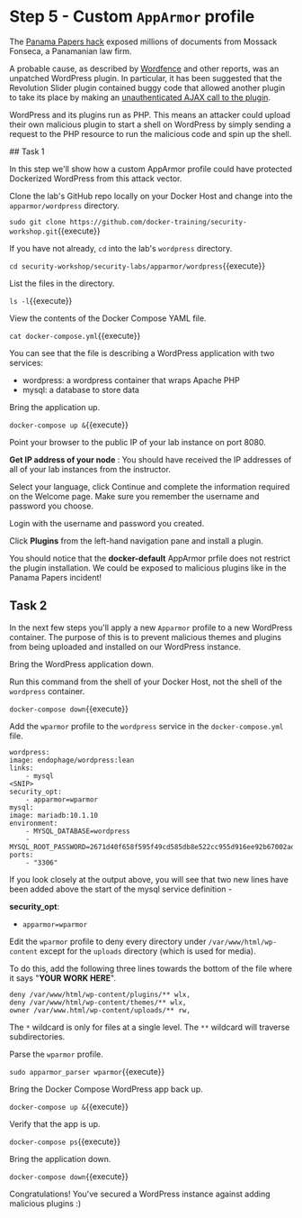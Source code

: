 # Step 5 - Custom `AppArmor` profile

The [Panama Papers hack](https://en.wikipedia.org/wiki/Panama_Papers) exposed millions of documents from Mossack Fonseca, a Panamanian law firm.

A probable cause, as described by [Wordfence](https://www.wordfence.com/blog/2016/04/mossack-fonseca-breach-vulnerable-slider-revolution/) and other reports, was an unpatched WordPress plugin. In particular, it has been suggested that the Revolution Slider plugin contained buggy code that allowed another plugin to take its place by making an [unauthenticated AJAX call to the plugin](https://www.wordfence.com/wp-content/uploads/2016/04/Screen-Shot-2016-04-07-at-10.31.37-AM.png).

WordPress and its plugins run as PHP. This means an attacker could upload their own malicious plugin to start a shell on WordPress by simply sending a request to the PHP resource to run the malicious code and spin up the shell.

## Task 1

In this step we'll show how a custom AppArmor profile could have protected Dockerized WordPress from this attack vector.

Clone the lab's GitHub repo locally on your Docker Host and change into the `apparmor/wordpress` directory.

`sudo git clone https://github.com/docker-training/security-workshop.git`{{execute}}

If you have not already, `cd` into the lab's `wordpress` directory.

`cd security-workshop/security-labs/apparmor/wordpress`{{execute}}

List the files in the directory.

``ls -l``{{execute}}


View the contents of the Docker Compose YAML file.

`cat docker-compose.yml`{{execute}}

You can see that the file is describing a WordPress application with two services:

- wordpress: a wordpress container that wraps Apache PHP
- mysql: a database to store data

Bring the application up.

``docker-compose up &``{{execute}}

Point your browser to the public IP of your lab instance on port 8080.

**Get IP address of your node** : You should have received the IP addresses of all of your lab instances from the instructor.



Select your language, click Continue and complete the information required on the Welcome page. Make sure you remember the username and password you choose.

Login with the username and password you created.

Click **Plugins** from the left-hand navigation pane and install a plugin.

You should notice that the **docker-default** AppArmor prfile does not restrict the plugin installation. We could be exposed to malicious plugins like in the Panama Papers incident!

## Task 2

In the next few steps you'll apply a new `Apparmor` profile to a new WordPress container. The purpose of this is to prevent malicious themes and plugins from being uploaded and installed on our WordPress instance.

Bring the WordPress application down.

Run this command from the shell of your Docker Host, not the shell of the `wordpress` container.

`docker-compose down`{{execute}}

Add the `wparmor` profile to the `wordpress` service in the `docker-compose.yml` file.

```
wordpress:
image: endophage/wordpress:lean
links:
    - mysql
<SNIP>
security_opt:
    - apparmor=wparmor
mysql:
image: mariadb:10.1.10
environment:
    - MYSQL_DATABASE=wordpress
    - MYSQL_ROOT_PASSWORD=2671d40f658f595f49cd585db8e522cc955d916ee92b67002adcf8127196e6b2
ports:
    - "3306"
```

If you look closely at the output above, you will see that two new lines have been added above the start of the mysql service definition -

**security_opt**:

- ``apparmor=wparmor``

Edit the `wparmor` profile to deny every directory under ``/var/www/html/wp-content`` except for the `uploads` directory (which is used for media).

To do this, add the following three lines towards the bottom of the file where it says "**YOUR WORK HERE**".

```
deny /var/www/html/wp-content/plugins/** wlx,
deny /var/www/html/wp-content/themes/** wlx,
owner /var/www.html/wp-content/uploads/** rw,
```

The ``*`` wildcard is only for files at a single level. The ``**`` wildcard will traverse subdirectories.

Parse the `wparmor` profile.

`sudo apparmor_parser wparmor`{{execute}}

Bring the Docker Compose WordPress app back up.

``docker-compose up &``{{execute}}


Verify that the app is up.

`docker-compose ps`{{execute}}


Bring the application down.

``docker-compose down``{{execute}}

Congratulations! You've secured a WordPress instance against adding malicious plugins :)
